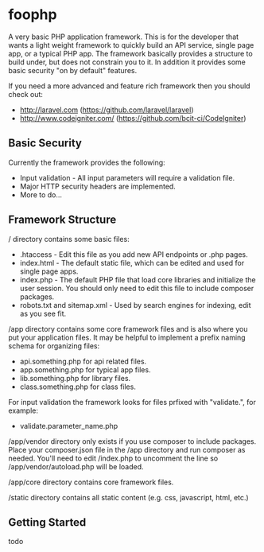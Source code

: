 # foophp
A very basic PHP application framework. This is for the developer that wants a light weight framework to quickly build an API service, single page app, or a typical PHP app. The framework basically provides a structure to build under, but does not constrain you to it. In addition it provides some basic security "on by default" features.

If you need a more advanced and feature rich framework then you should check out:
- http://laravel.com (https://github.com/laravel/laravel)
- http://www.codeigniter.com/ (https://github.com/bcit-ci/CodeIgniter)

## Basic Security
Currently the framework provides the following:
- Input validation - All input parameters will require a validation file.
- Major HTTP security headers are implemented.
- More to do...

## Framework Structure

/ directory contains some basic files:
- .htaccess - Edit this file as you add new API endpoints or .php pages.
- index.html - The default static file, which can be edited and used for single page apps.
- index.php - The default PHP file that load core libraries and initialize the user session. You should only need to edit this file to include composer packages.
- robots.txt and sitemap.xml - Used by search engines for indexing, edit as you see fit.

/app directory contains some core framework files and is also where you put your application files. It may be helpful to implement a prefix naming schema for organizing files:
- api.something.php for api related files.
- app.something.php for typical app files.
- lib.something.php for library files.
- class.something.php for class files.

For input validation the framework looks for files prfixed with "validate.", for example:
- validate.parameter_name.php

/app/vendor directory only exists if you use composer to include packages. Place your composer.json file in the /app directory and run composer as needed. You'll need to edit /index.php to uncomment the line so /app/vendor/autoload.php will be loaded.

/app/core directory contains core framework files.

/static directory contains all static content (e.g. css, javascript, html, etc.)


## Getting Started
todo
